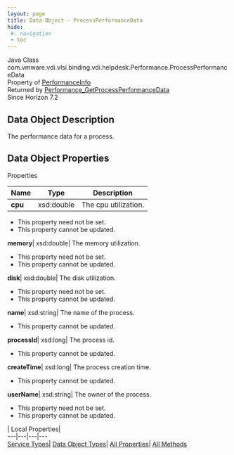```yaml
---
layout: page
title: Data Object - ProcessPerformanceData
hide:
 #- navigation
 - toc
---
```






Java Class
    com.vmware.vdi.vlsi.binding.vdi.helpdesk.Performance.ProcessPerformanceData  
Property of
     [PerformanceInfo](vdi.helpdesk.Performance.PerformanceInfo.md#field_detail)  
Returned by
     [Performance_GetProcessPerformanceData](vdi.helpdesk.Performance.md#getProcessPerformanceData)  
Since 
    Horizon 7.2

## Data Object Description 

The performance data for a process. 

## Data Object Properties

Properties

Name |  Type |  Description   
---|---|---  
**cpu**|  xsd:double|  The cpu utilization.   


* This property need not be set.
* This property cannot be updated.

  
**memory**|  xsd:double|  The memory utilization.   


* This property need not be set.
* This property cannot be updated.

  
**disk**|  xsd:double|  The disk utilization.   


* This property need not be set.
* This property cannot be updated.

  
**name**|  xsd:string|  The name of the process.   


* This property cannot be updated.

  
**processId**|  xsd:long|  The process id.   


* This property cannot be updated.

  
**createTime**|  xsd:long|  The process creation time.   


* This property cannot be updated.

  
**userName**|  xsd:string|  The owner of the process.   


* This property need not be set.
* This property cannot be updated.

  
  
  
 | Local Properties|   
---|---|---|---  
[Service Types](index-mo_types.md)| [Data Object Types](index-do_types.md)| [All Properties](index-properties.md)| [All Methods](index-methods.md)  
  
  

